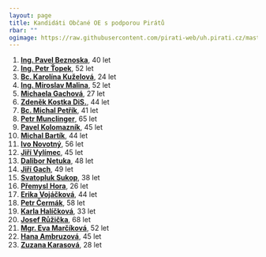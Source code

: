 ```yaml
---
layout: page
title: Kandidáti Občané OE s podporou Pirátů
rbar: ""
ogimage: https://raw.githubusercontent.com/pirati-web/uh.pirati.cz/master/assets/img/miscellaneous/fbkandidatix.jpg
---
```


1. [**Ing. Pavel Beznoska**](/lide/pirat-testovaci), 40 let
2. [**Ing. Petr Ťopek**](/lide/pirat-testovaci), 52 let
3. [**Bc. Karolína Kuželová**](/lide/pirat-testovaci), 24 let
4. [**Ing. Miroslav Malina**](/lide/pirat-testovaci), 52 let
5. [**Michaela Gachová**](/lide/pirat-testovaci), 27 let
6. [**Zdeněk Kostka DiS.**](/lide/pirat-testovaci), 44 let
7. [**Bc. Michal Petřík**](/lide/pirat-testovaci), 41 let
8. [**Petr Munclinger**](/lide/pirat-testovaci), 65 let
9. [**Pavel Kolomazník**](/lide/pirat-testovaci), 45 let
10. [**Michal Bartík**](/lide/pirat-testovaci), 44 let
11. [**Ivo Novotný**](/lide/pirat-testovaci), 56 let
12. [**Jiří Vylímec**](/lide/pirat-testovaci), 45 let
13. [**Dalibor Netuka**](/lide/pirat-testovaci), 48 let
14. [**Jiří Gach**](/lide/pirat-testovaci), 49 let
15. [**Svatopluk Sukop**](/lide/pirat-testovaci), 38 let
16. [**Přemysl Hora**](/lide/pirat-testovaci), 26 let
17. [**Erika Vojáčková**](/lide/pirat-testovaci), 44 let
18. [**Petr Čermák**](/lide/pirat-testovaci), 58 let
19. [**Karla Halíčková**](/lide/pirat-testovaci), 33 let
20. [**Josef Růžička**](/lide/pirat-testovaci), 68 let
21. [**Mgr. Eva Marčíková**](/lide/pirat-testovaci), 52 let
22. [**Hana Ambruzová**](/lide/pirat-testovaci), 45 let
23. [**Zuzana Karasová**](/lide/pirat-testovaci), 28 let
